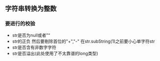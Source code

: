 ## 字符串转换为整数

### 要进行的校验

- str是否为null或者”“
- str的正负 然后要剔除首位的"+","-" 在str.subString(1)之前要小心单字符str
- str是否含有非数字字符
- str是否溢出(此处使用了不太靠谱的long类型)
